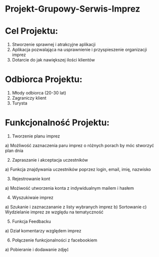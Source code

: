 # Projekt-Grupowy-Serwis-Imprez

# Cel Projektu:
 1. Stworzenie sprawnej i atrakcyjne aplikacji
 2. Aplikacja pozwalająca na usprawnienie i przyspieszenie organizacji imprez
 3. Dotarcie do jak nawiększej ilości klientów 

# Odbiorca Projektu:
1. Młody odbiorca (20-30 lat)
2. Zagraniczy klient 
3. Turysta

# Funkcjonalność Projektu:
1. Tworzenie planu imprez

  a) Możliwość zaznaczenia paru imprez o różnych porach by móc stworzyć plan dnia

2. Zapraszanie i akceptacja uczestników

  a) Funkcja znajdywania uczestników poprzez login, email, imię, nazwisko

3. Rejestrowanie kont

  a) Możiwość utworzenia konta z indywidualnym mailem i hasłem

4. Wyszukiwaie imprez

  a) Szukanie i zaznaczananie z listy wybranych imprez
  b) Sortowanie
  c) Wydzielanie imprez ze względu na tematyczność

5. Funkcja Feedbacku

  a) Dział komentarzy względem imprez

6. Połączenie funkcjonalności z facebookiem

  a) Pobieranie i dodawanie zdjęć 
